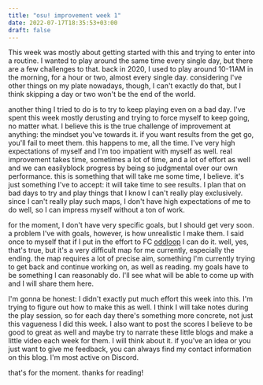 ```yaml
---
title: "osu! improvement week 1"
date: 2022-07-17T18:35:53+03:00
draft: false
---
```


This week was mostly about getting started with this and trying to enter into a routine. I wanted to play around the same time every single day, but there are a few challenges to that. back in 2020, I used to play around 10-11AM in the morning, for a hour or two, almost every single day. considering I've other things on my plate nowadays, though, I can't exactly do that, but I think skipping a day or two won't be the end of the world.

another thing I tried to do is to try to keep playing even on a bad day. I've spent this week mostly derusting and trying to force myself to keep going, no matter what. I believe this is the true challenge of improvement at anything: the mindset you've towards it. if you want results from the get go, you'll fail to meet them. this happens to me, all the time. I've very high expectations of myself and I'm too impatient with myself as well. real improvement takes time, sometimes a lot of time, and a lot of effort as well  and we can easilyblock progress by being so judgmental over our own performance.  this is something that will take me some time, I believe. it's just something I've to accept: it will take time to see results. I plan that on bad days to try and play things that I know I can't really play exclusively. since I can't really play such maps, I don't have high expectations of me to do well, so I can impress myself without a ton of work.

for the moment, I don't have very specific goals, but I should get very soon. a problem I've with goals, however, is how unrealistic I make them. I said once to myself that if I put in the effort to FC [oddloop](https://osu.ppy.sh/beatmapsets/536872/#osu/1142960") I can do it. well, yes, that's true, but it's a very difficult map for me currently, especially the ending. the map requires a lot of precise aim, something I'm currently trying to get back and continue working on, as well as reading. my goals have to be something I can reasonably do. I'll see what will be able to come up with and I will share them here.

I'm gonna be honest: I didn't exactly put much effort this week into this. I'm trying to figure out how to make this as well. I think I will take notes during the play session, so for each day there's something more concrete,  not just this vagueness I did this week. I also want to post the scores I believe to be good to great as well and maybe try to narrate these little blogs and make a little video each week for them. I will think about it. if you've an idea or you just want to give me feedback, you can always find my contact information on this blog. I'm most active on Discord.

that's for the moment. thanks for reading!
		